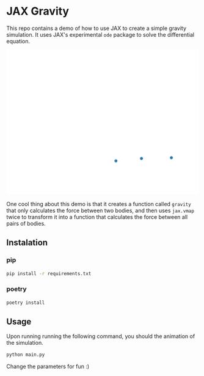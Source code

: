# JAX Gravity
This repo contains a demo of how to use JAX to create a simple gravity simulation. It uses JAX's experimental `ode` package to solve the differential equation.

![gravity-animation](animation.gif)

One cool thing about this demo is that it creates a function called `gravity` that only calculates the force between two bodies, and then uses `jax.vmap` twice to transform it into a function that calculates the force between all pairs of bodies.

## Instalation

### pip
```bash
pip install -r requirements.txt
```

### poetry
```bash
poetry install
```

## Usage
Upon running running the following command, you should the animation of the simulation.

```bash
python main.py
```

Change the parameters for fun :)